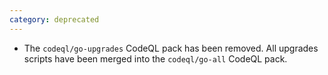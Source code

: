 ```yaml
---
category: deprecated
---
```

* The `codeql/go-upgrades` CodeQL pack has been removed. All upgrades scripts have been merged into the `codeql/go-all` CodeQL pack.
